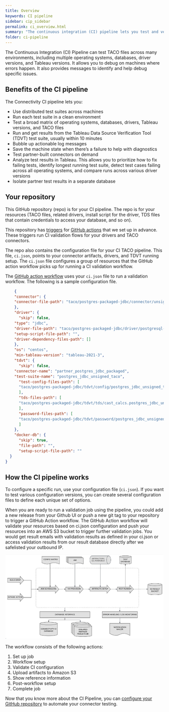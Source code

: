 ```yaml
---
title: Overview
keywords: CI pipeline
sidebar: cip_sidebar
permalink: ci_overview.html
summary: "The continuous integration (CI) pipeline lets you test and verify your TACO files in various environments and Tableau versions."
folder: ci-pipeline
---
```


The Continuous Integration (CI) Pipeline can test TACO files across many environments, including multiple operating systems, databases, driver versions, and Tableau versions. It allows you to debug on machines where errors happen. It also provides messages to identify and help debug specific issues.

## Benefits of the CI pipeline

The Connectivity CI pipeline lets you:

* Use distributed test suites across machines
* Run each test suite in a clean environment
* Test a broad matrix of operating systems, databases, drivers, Tableau versions, and TACO files
* Run and get results from the Tableau Data Source Verification Tool (TDVT) test suite, usually within 10 minutes
* Bubble up actionable log messages
* Save the machine state when there’s a failure to help with diagnostics
* Test partner-built connectors on demand
* Analyze test results in Tableau. This allows you to prioritize how to fix failing tests, identify longest running test suite, detect test cases failing across all operating systems, and compare runs across various driver versions
* Isolate partner test results in a separate database

## Your repository

This GitHub repository (repo) is for your CI pipeline. The repo is for your resources (TACO files, related drivers, install script for the driver, TDS files that contain credentials to access your database, and so on).

This repository has [triggers](https://docs.github.com/en/actions/reference/events-that-trigger-workflows) for [GitHub actions](https://docs.github.com/en/actions/learn-github-actions/introduction-to-github-actions) that we set up in advance. These triggers run CI validation flows for your drivers and TACO connectors.

The repo also contains the configuration file for your CI TACO pipeline. This file, `ci.json`, points to your connector artifacts, drivers, and TDVT running setup. The `ci.json` file configures a group of resources that the GitHub action workflow picks up for running a CI validation workflow.

The [GitHub action workflow](https://docs.github.com/en/actions/reference/workflow-syntax-for-github-actions) uses your `ci.json` file to run a validation workflow. The following is a sample configuration file.
<a id="config_file"></a>
```json
    {
    "connector": {
    "connector-file-path": "taco/postgres-packaged-jdbc/connector/unsigned_postgres_jdbc.taco"
    },
    "driver": {
      "skip": false,
    "type": "jdbc",
    "driver-file-path": "taco/postgres-packaged-jdbc/driver/postgresql-42.2.5.jar",
    "setup-script-file-path": "",
    "driver-dependency-files-path": []
    },
    "os": "centos",
    "min-tableau-version": "tableau-2021-3",
    "tdvt": {
      "skip": false,
    "connector-name": "partner_postgres_jdbc_packaged",
    "test-suite-name": "postgres_jdbc_unsigned_taco",
      "test-config-files-path": [
      "taco/postgres-packaged-jdbc/tdvt/config/postgres_jdbc_unsigned_taco.ini"
      ],
      "tds-files-path": [
      "taco/postgres-packaged-jdbc/tdvt/tds/cast_calcs.postgres_jdbc_unsigned_taco.tds"
      ],
      "password-files-path": [
      "taco/postgres-packaged-jdbc/tdvt/password/postgres_jdbc_unsigned_taco.password"
      ]
    },
    "docker-db": {
      "skip": true,
      "file-path": "",
      "setup-script-file-path": ""
  }
}
```

## How the CI pipeline works

To configure a specific run, use your configuration file (`ci.json`). If you want to test various configuration versions, you can create several configuration files to define each unique set of options.

When you are ready to run a validation job using the pipeline, you could add a new release from your Github UI or push a new git tag to your repository to trigger a GitHub Action workflow. The GitHub Action workflow will validate your resources based on ci.json configuration and push your resources into an AWS S3 bucket to trigger further validation jobs. You would get result emails with validation results as defined in your ci.json or access validation results from our result database directly after we safelisted your outbound IP.

<img src="images/connectivity_ci_pipeline_flow.jpg" alt="Connectivity CI pipeline flow" />

The workflow consists of the following actions:
1. Set up job
2. Workflow setup
3. Validate CI configuration
4. Upload artifacts to Amazon S3
5. Show reference information
6. Post-workflow setup
7. Complete job

Now that you know more about the CI Pipeline, you can [configure your GitHub repository](ci_configuration.html) to automate your connector testing.
